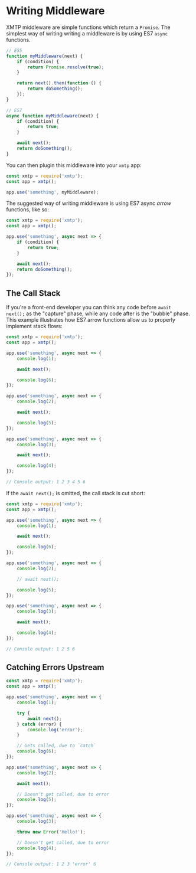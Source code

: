 # Writing Middleware

XMTP middleware are simple functions which return a `Promise`. The simplest way of writing writing a middleware is by using ES7 `async` functions.

```js
// ES5
function myMiddleware(next) {
	if (condition) {
		return Promise.resolve(true);
	}

	return next().then(function () {
		return doSomething();
	});
}

// ES7
async function myMiddleware(next) {
	if (condition) {
		return true;
	}

	await next();
	return doSomething();
}
```

You can then plugin this middleware into your `xmtp` app:

```js
const xmtp = require('xmtp');
const app = xmtp();

app.use('something', myMiddleware);
```

The suggested way of writing middleware is using ES7 async *arrow* functions, like so:

```js
const xmtp = require('xmtp');
const app = xmtp();

app.use('something', async next => {
	if (condition) {
		return true;
	}

	await next();
	return doSomething();
});
```

## The Call Stack

If you're a front-end developer you can think any code before `await next();` as the "capture" phase, while any code after is the "bubble" phase. This example illustrates how ES7 arrow functions allow us to properly implement stack flows:

```js
const xmtp = require('xmtp');
const app = xmtp();

app.use('something', async next => {
	console.log(1);

	await next();

	console.log(6);
});

app.use('something', async next => {
	console.log(2);

	await next();

	console.log(5);
});

app.use('something', async next => {
	console.log(3);

	await next();

	console.log(4);
});

// Console output: 1 2 3 4 5 6
```

If the `await next();` is omitted, the call stack is cut short:

```js
const xmtp = require('xmtp');
const app = xmtp();

app.use('something', async next => {
	console.log(1);

	await next();

	console.log(6);
});

app.use('something', async next => {
	console.log(2);

	// await next();

	console.log(5);
});

app.use('something', async next => {
	console.log(3);

	await next();

	console.log(4);
});

// Console output: 1 2 5 6
```

## Catching Errors Upstream

```js
const xmtp = require('xmtp');
const app = xmtp();

app.use('something', async next => {
	console.log(1);

	try {
		await next();
	} catch (error) {
		console.log('error');
	}

	// Gets called, due to `catch`
	console.log(6);
});

app.use('something', async next => {
	console.log(2);

	await next();

	// Doesn't get called, due to error
	console.log(5);
});

app.use('something', async next => {
	console.log(3);

	throw new Error('Hello!');

	// Doesn't get called, due to error
	console.log(4);
});

// Console output: 1 2 3 'error' 6
```
